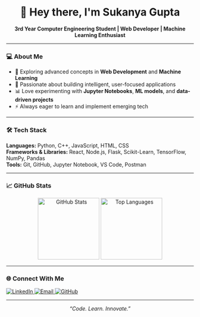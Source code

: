 <h1 align="center">👋 Hey there, I'm Sukanya Gupta</h1>

<p align="center">
  <b>3rd Year Computer Engineering Student | Web Developer | Machine Learning Enthusiast</b>
</p>

---

### 💻 About Me
- 🌱 Exploring advanced concepts in **Web Development** and **Machine Learning**  
- 🧠 Passionate about building intelligent, user-focused applications  
- 📊 Love experimenting with **Jupyter Notebooks**, **ML models**, and **data-driven projects**  
- ⚡ Always eager to learn and implement emerging tech  

---

### 🛠️ Tech Stack
**Languages:** Python, C++, JavaScript, HTML, CSS  
**Frameworks & Libraries:** React, Node.js, Flask, Scikit-Learn, TensorFlow, NumPy, Pandas  
**Tools:** Git, GitHub, Jupyter Notebook, VS Code, Postman  

---

### 📈 GitHub Stats
<p align="center">
  <img src="https://github-readme-stats.vercel.app/api?username=Sukanya0704&show_icons=true&theme=tokyonight" alt="GitHub Stats" height="165"/>
  <img src="https://github-readme-stats.vercel.app/api/top-langs/?username=Sukanya0704&layout=compact&theme=tokyonight" alt="Top Languages" height="165"/>
</p>

---

### 🌐 Connect With Me
<p align="left">
  <a href="https://www.linkedin.com/in/sukanya-gupta" target="_blank">
    <img src="https://img.shields.io/badge/LinkedIn-blue?style=for-the-badge&logo=linkedin&logoColor=white" alt="LinkedIn"/>
  </a>
  <a href="mailto:sukanyagupta0730@gmail.com">
    <img src="https://img.shields.io/badge/Email-D14836?style=for-the-badge&logo=gmail&logoColor=white" alt="Email"/>
  </a>
  <a href="https://github.com/Sukanya0704" target="_blank">
    <img src="https://img.shields.io/badge/GitHub-100000?style=for-the-badge&logo=github&logoColor=white" alt="GitHub"/>
  </a>
</p>

---

<p align="center">
  <i>“Code. Learn. Innovate.”</i>
</p>
